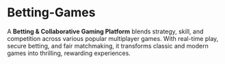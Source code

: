 # Betting-Games
A **Betting &amp; Collaborative Gaming Platform** blends strategy, skill, and competition across various popular multiplayer games. With real-time play, secure betting, and fair matchmaking, it transforms classic and modern games into thrilling, rewarding experiences.
